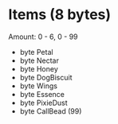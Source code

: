 # Items (8 bytes)

Amount: 0 - 6, 0 - 99

* byte Petal
* byte Nectar
* byte Honey
* byte DogBiscuit
* byte Wings
* byte Essence
* byte PixieDust
* byte CallBead (99)